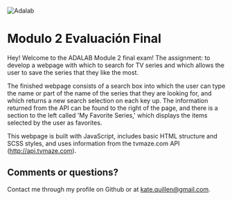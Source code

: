 ![Adalab](https://beta.adalab.es/resources/images/adalab-logo-155x61-bg-white.png)

# Modulo 2 Evaluación Final
Hey! Welcome to the ADALAB Module 2 final exam! The assignment: to develop a webpage with which to search for TV series and which allows the user to save the series that they like the most.

The finished webpage consists of a search box into which the user can type the name or part of the name of the series that they are looking for, and which returns a new search selection on each key up. The information returned from the API can be found to the right of the page, and there is a section to the left called 'My Favorite Series,' which displays the items selected by the user as favorites.

This webpage is built with JavaScript, includes basic HTML structure and SCSS styles, and uses information from the tvmaze.com API (http://api.tvmaze.com).  


## Comments or questions?
Contact me through my profile on Github or at kate.quillen@gmail.com.

